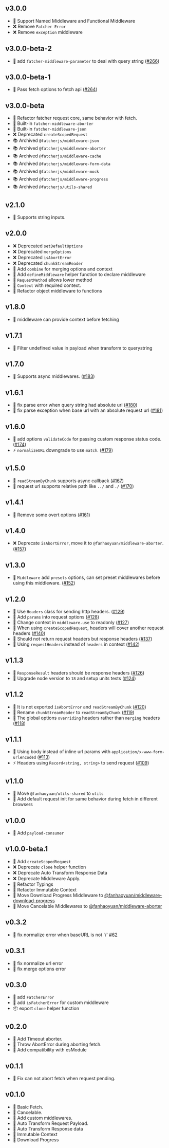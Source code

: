 ## v3.0.0

- 🚀 Support Named Middleware and Functional Middleware
- ❌ Remove `Fatcher Error`
- ❌ Remove `exception` middleware

## v3.0.0-beta-2

- 🚀 add `fatcher-middleware-parameter` to deal with query string ([#266](https://github.com/fanhaoyuan/fatcher/pull/266))

## v3.0.0-beta-1

- 🐛 Pass fetch options to fetch api ([#264](https://github.com/fanhaoyuan/fatcher/pull/264))

## v3.0.0-beta

- 🔧 Refactor fatcher request core, same behavior with fetch.
- 🚀 Built-in `fatcher-middleware-aborter`
- 🚀 Built-in `fatcher-middleware-json`
- ❌ Deprecated `createScopedRequest`
- 📚 Archived `@fatcherjs/middleware-json`
- 📚 Archived `@fatcherjs/middleware-aborter`
- 📚 Archived `@fatcherjs/middleware-cache`
- 📚 Archived `@fatcherjs/middleware-form-data`
- 📚 Archived `@fatcherjs/middleware-mock`
- 📚 Archived `@fatcherjs/middleware-progress`
- 📚 Archived `@fatcherjs/utils-shared`

## v2.1.0

- 🚀 Supports string inputs.

## v2.0.0

- ❌ Deprecated `setDefaultOptions`
- ❌ Deprecated `mergeOptions`
- ❌ Deprecated `isAbortError`
- ❌ Deprecated `chunkStreamReader`
- 🚀 Add `combine` for merging options and context
- 🚀 Add `defineMiddleware` helper function to declare middleware
- 🚀 `RequestMethod` allows lower method
- 🚀 `Context` with required context.
- 🔧 Refactor object middleware to functions

## v1.8.0

- 🚀 middleware can provide context before fetching

## v1.7.1

- 🐛 Filter undefined value in payload when transform to querystring

## v1.7.0

- 🚀 Supports async middlewares. ([#183](https://github.com/fanhaoyuan/fatcher/pull/183))

## v1.6.1

- 🐛 fix parse error when query string had absolute url ([#180](https://github.com/fanhaoyuan/fatcher/pull/180))
- 🐛 fix parse exception when base url with an absolute request url ([#181](https://github.com/fanhaoyuan/fatcher/pull/181))

## v1.6.0

- 🚀 add options `validateCode` for passing custom response status code. ([#174](https://github.com/fanhaoyuan/fatcher/pull/174))
- ⚡️ `normalizeURL` downgrade to use `match`. ([#179](https://github.com/fanhaoyuan/fatcher/pull/179))

## v1.5.0

- 🚀 `readStreamByChunk` supports async callback ([#167](https://github.com/fanhaoyuan/fatcher/pull/167))
- 🚀 request url supports relative path like `../` and `./` ([#170](https://github.com/fanhaoyuan/fatcher/pull/170))

## v1.4.1

- 🔧 Remove some overt options ([#161](https://github.com/fanhaoyuan/fatcher/pull/161))

## v1.4.0

- ❌ Deprecate `isAbortError`, move it to `@fanhaoyuan/middleware-aborter`. ([#157](https://github.com/fanhaoyuan/fatcher/pull/157))

## v1.3.0

- 🚀 `Middleware` add `presets` options, can set preset middlewares before using this middleware. ([#152](https://github.com/fanhaoyuan/fatcher/pull/152))

## v1.2.0

- 🚀 Use `Headers` class for sending http headers. ([#129](https://github.com/fanhaoyuan/fatcher/pull/129))
- 🚀 Add `params` into request options ([#128](https://github.com/fanhaoyuan/fatcher/pull/128))
- 🚀 Change context in `middleware.use` to readonly ([#127](https://github.com/fanhaoyuan/fatcher/pull/127))
- 🐛 When using `createScopedRequest`, headers will cover another request headers ([#140](https://github.com/fanhaoyuan/fatcher/pull/140))
- 🐛 Should not return request headers but response headers ([#137](https://github.com/fanhaoyuan/fatcher/pull/137))
- 🔧 Using `requestHeaders` instead of `headers` in context ([#142](https://github.com/fanhaoyuan/fatcher/pull/142))

## v1.1.3

- 🐛 `ResponseResult` headers should be response headers ([#126](https://github.com/fanhaoyuan/fatcher/pull/126))
- 🧪 Upgrade node version to `18` and setup units tests ([#124](https://github.com/fanhaoyuan/fatcher/pull/124))

## v1.1.2

- 🐛 It is not exported `isAbortError` and `readStreamByChunk` ([#120](https://github.com/fanhaoyuan/fatcher/pull/120))
- 🔧 Rename `chunkStreamReader` to `readStreamByChunk` ([#119](https://github.com/fanhaoyuan/fatcher/pull/119))
- 🐛 The global options `overriding` headers rather than `merging` headers ([#118](https://github.com/fanhaoyuan/fatcher/pull/118))

## v1.1.1

- 🐛 Using body instead of inline url params with `application/x-www-form-urlencoded` ([#113](https://github.com/fanhaoyuan/fatcher/pull/113))
- ⚡️ Headers using `Record<string, string>` to send request ([#109](https://github.com/fanhaoyuan/fatcher/pull/109))

## v1.1.0

- 🔧 Move `@fanhaoyuan/utils-shared` to `utils`
- 🚀 Add default request init for same behavior during fetch in different browsers

## v1.0.0

- 🚀 Add `payload-consumer`

## v1.0.0-beta.1

- 🚀 Add `createScopedRequest`
- ❌ Deprecate `clone` helper function
- ❌ Deprecate Auto Transform Response Data
- ❌ Deprecate Middleware Apply.
- 🔧 Refactor Typings
- 🔧 Refactor Immutable Context
- 🔧 Move Download Progress Middleware to [@fanhaoyuan/middleware-download-progress](https://github.com/fanhaoyuan/middlewares/tree/master/packages/download-progress)
- 🔧 Move Cancelable Middlewares to [@fanhaoyuan/middleware-aborter](https://github.com/fanhaoyuan/middlewares/tree/master/packages/aborter)

## v0.3.2

- 🐛 fix normalize error when baseURL is not '/' [#62](https://github.com/fanhaoyuan/fatcher/pull/62)

## v0.3.1

- 🐛 fix normalize url error
- 🐛 fix merge options error

## v0.3.0

- 🚀 add `FatcherError`
- 🚀 add `isFatcherError` for custom middleware
- 📦 export `clone` helper function

## v0.2.0

- 🚀 Add Timeout aborter.
- 🚀 Throw AbortError during aborting fetch.
- 🔧 Add compatibility with esModule

## v0.1.1

- 🐞 Fix can not abort fetch when request pending.

## v0.1.0

- 🚀 Basic Fetch.
- 🚀 Cancelable.
- 🚀 Add custom middlewares.
- 🚀 Auto Transform Request Payload.
- 🚀 Auto Transform Response data
- 🚀 Immutable Context
- 🚀 Download Progress

